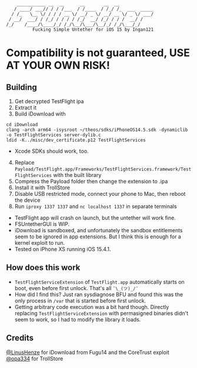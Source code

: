 ```
    ___________ __  __      __       __  __             
   / ____/ ___// / / /___  / /____  / /_/ /_  ___  _____
  / /_   \__ \/ / / / __ \/ __/ _ \/ __/ __ \/ _ \/ ___/
 / __/  ___/ / /_/ / / / / /_/  __/ /_/ / / /  __/ /    
/_/    /____/\____/_/ /_/\__/\___/\__/_/ /_/\___/_/        
          Fucking Simple Untether for iOS 15 by Ingan121
```

# Compatibility is not guaranteed, USE AT YOUR OWN RISK!

## Building
1. Get decrypted TestFlight ipa
2. Extract it
3. Build iDownload with
```
cd iDownload
clang -arch arm64 -isysroot ~/theos/sdks/iPhoneOS14.5.sdk -dynamiclib -o TestFlightServices server-dylib.c
ldid -K../misc/dev_certificate.p12 TestFlightServices
```
* Xcode SDKs should work, too.
4. Replace `Payload/TestFlight.app/Frameworks/TestFlightServices.framework/TestFlightServices` with the built library
5. Compress the Payload folder then change the extension to .ipa
6. Install it with TrollStore
7. Disable USB restricted mode, connect your phone to Mac, then reboot the device 
8. Run `iproxy 1337 1337` and `nc localhost 1337` in separate terminals
* TestFlight app will crash on launch, but the untether will work fine.
* FSUntetherGUI is WIP.
* iDownload is sandboxed, and unfortunately the sandbox entitlements seem to be ignored in app extensions. But I think this is enough for a kernel exploit to run.
* Tested on iPhone XS running iOS 15.4.1.

## How does this work
* `TestFlightServiceExtension` of `TestFlight.app` automatically starts on boot, even before first unlock. That's all `¯\_(ツ)_/¯`
* How did I find this? Just ran sysdiagnose BFU and found this was the only process in `/var` that is started before first unlock.
* Getting arbitrary code execution was a bit hard though. Directly replacing `TestFlightServiceExtension` with permasigned binaries didn't seem to work, so I had to modify the library it loads.
## Credits
[@LinusHenze](https://github.com/LinusHenze) for iDownload from Fugu14 and the CoreTrust exploit<br>
[@opa334](https://github.com/opa334) for TrollStore
